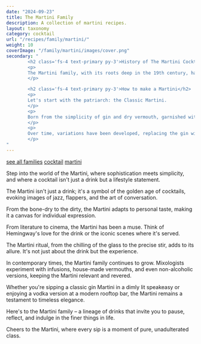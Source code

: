 ```yaml
---
date: "2024-09-23"
title: The Martini Family
description: A collection of martini recipes.
layout: taxonomy
category: cocktail
url: "/recipes/family/martini/"
weight: 10
coverImage: "/family/martini/images/cover.png"
secondary: "
        <h2 class='fs-4 text-primary py-3'>History of The Martini Cocktail</h2>
        <p>
        The Martini family, with its roots deep in the 19th century, has evolved into a vast lineage of drinks, each with its own story of elegance and innovation.
        </p>

        <h2 class='fs-4 text-primary py-3'>How to make a Martini</h2>
        <p>
        Let's start with the patriarch: the Classic Martini.
        </p>
        <p>
        Born from the simplicity of gin and dry vermouth, garnished with an olive or a twist of lemon, this drink epitomizes minimalism in mixology. 
        </p>
        <p>
        Over time, variations have been developed, replacing the gin with vodka - which was shaken not stirred by James Bond.
        </p>
"
---
```


<a href="/recipes/family/" class="badge bg-success text-light text-decoration-none">see all families</a> 
<a href="/recipes/category/cocktail/" class="badge text-bg-primary text-decoration-none">cocktail</a> 
<a href="/recipes/family/martini/" class="badge text-bg-info text-decoration-none">martini</a> 


Step into the world of the Martini, where sophistication meets simplicity, and where a cocktail isn't just a drink but a lifestyle statement. 

The Martini isn't just a drink; it's a symbol of the golden age of cocktails, evoking images of jazz, flappers, and the art of conversation.

From the bone-dry to the dirty, the Martini adapts to personal taste, making it a canvas for individual expression.

From literature to cinema, the Martini has been a muse. Think of Hemingway's love for the drink or the iconic scenes where it's served.

The Martini ritual, from the chilling of the glass to the precise stir, adds to its allure. It's not just about the drink but the experience.

In contemporary times, the Martini family continues to grow. Mixologists experiment with infusions, house-made vermouths, and even non-alcoholic versions, keeping the Martini relevant and revered. 

Whether you're sipping a classic gin Martini in a dimly lit speakeasy or enjoying a vodka version at a modern rooftop bar, the Martini remains a testament to timeless elegance. 

Here's to the Martini family – a lineage of drinks that invite you to pause, reflect, and indulge in the finer things in life. 

Cheers to the Martini, where every sip is a moment of pure, unadulterated class.


